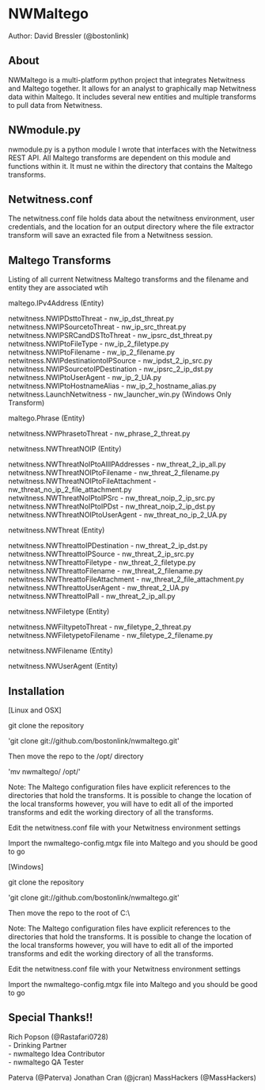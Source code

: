 ﻿NWMaltego
==========

Author: David Bressler (@bostonlink)

About
------

NWMaltego is a multi-platform python project that integrates Netwitness and Maltego together.  It allows for an analyst to graphically map Netwitness data within Maltego.  It includes several new entities and multiple transforms to pull data from Netwitness.

NWmodule.py
-----------

nwmodule.py is a python module I wrote that interfaces with the Netwitness REST API.  All Maltego transforms are dependent on this module and functions within it.  It must ne within the directory that contains the Maltego transforms.

Netwitness.conf
----------------

The netwitness.conf file holds data about the netwitness environment, user credentials, and the location for an output directory where the file extractor transform will save an exracted file from a Netwitness session.

Maltego Transforms
--------------------

Listing of all current Netwitness Maltego transforms and the filename and entity they are associated wtih

maltego.IPv4Address (Entity)<br/>

netwitness.NWIPDsttoThreat - nw_ip_dst_threat.py  <br/>
netwitness.NWIPSourcetoThreat - nw_ip_src_threat.py  <br/>
netwitness.NWIPSRCandDSTtoThreat - nw_ipsrc_dst_threat.py <br/>
netwitness.NWIPtoFileType - nw_ip_2_filetype.py<br/>
netwitness.NWIPtoFilename - nw_ip_2_filename.py<br/>
netwitness.NWIPdestinationtoIPSource - nw_ipdst_2_ip_src.py<br/>
netwitness.NWIPSourcetoIPDestination - nw_ipsrc_2_ip_dst.py<br/>
netwitness.NWIPtoUserAgent - nw_ip_2_UA.py<br/>
netwitness.NWIPtoHostnameAlias - nw_ip_2_hostname_alias.py<br/>
netwitness.LaunchNetwitness - nw_launcher_win.py (Windows Only Transform)<br/>

maltego.Phrase (Entity)<br/>

netwitness.NWPhrasetoThreat - nw_phrase_2_threat.py<br/>

netwitness.NWThreatNOIP (Entity)<br/>
    
netwitness.NWThreatNoIPtoAllIPAddresses - nw_threat_2_ip_all.py<br/>
netwitness.NWThreatNOIPtoFilename - nw_threat_2_filename.py<br/>
netwitness.NWThreatNOIPtoFileAttachment - nw_threat_no_ip_2_file_attachment.py<br/>
netwitness.NWThreatNoIPtoIPSrc - nw_threat_noip_2_ip_src.py<br/>
netwitness.NWThreatNoIPtoIPDst - nw_threat_noip_2_ip_dst.py<br/>
netwitness.NWThreatNOIPtoUserAgent - nw_threat_no_ip_2_UA.py<br/>

netwitness.NWThreat (Entity)<br/>

netwitness.NWThreattoIPDestination - nw_threat_2_ip_dst.py<br/>
netwitness.NWThreattoIPSource - nw_threat_2_ip_src.py<br/>
netwitness.NWThreattoFiletype - nw_threat_2_filetype.py<br/>
netwitness.NWThreattoFilename - nw_threat_2_filename.py<br/>
netwitness.NWThreattoFileAttachment - nw_threat_2_file_attachment.py<br/>
netwitness.NWThreattoUserAgent - nw_threat_2_UA.py<br/>
netwitness.NWThreattoIPall - nw_threat_2_ip_all.py<br/>

netwitness.NWFiletype (Entity)<br/>

netwitness.NWFiltypetoThreat - nw_filetype_2_threat.py<br/>
netwitness.NWFiletypetoFilename - nw_filetype_2_filename.py<br/>

netwitness.NWFilename (Entity)<br/>

netwitness.NWUserAgent (Entity)<br/>


Installation
-------------

[Linux and OSX]

git clone the repository  

'git clone git://github.com/bostonlink/nwmaltego.git'  

Then move the repo to the /opt/ directory

'mv nwmaltego/ /opt/'

Note: The Maltego configuration files have explicit references to the directories that hold the transforms.
It is possible to change the location of the local transforms however, you will have to edit all of the imported
transforms and edit the working directory of all the transforms.

Edit the netwitness.conf file with your Netwitness environment settings

Import the nwmaltego-config.mtgx file into Maltego and you should be good to go

[Windows]

git clone the repository 

'git clone git://github.com/bostonlink/nwmaltego.git'

Then move the repo to the root of C:\

Note: The Maltego configuration files have explicit references to the directories that hold the transforms.
It is possible to change the location of the local transforms however, you will have to edit all of the imported
transforms and edit the working directory of all the transforms.

Edit the netwitness.conf file with your Netwitness environment settings

Import the nwmaltego-config.mtgx file into Maltego and you should be good to go

Special Thanks!!
-----------------

Rich Popson (@Rastafari0728)<br/>
	- Drinking Partner<br/>
	- nwmaltego Idea Contributor<br/>
	- nwmaltego QA Tester<br/>

Paterva (@Paterva)
Jonathan Cran (@jcran)
MassHackers (@MassHackers)

